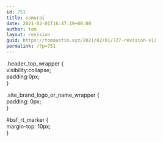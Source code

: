 ```yaml
---
id: 751
title: samurai
date: 2021-02-01T16:47:19+00:00
author: tom
layout: revision
guid: https://tomaustin.xyz/2021/02/01/727-revision-v1/
permalink: /?p=751
---
```

.header\_top\_wrapper {  
visibility:collapse;  
padding:0px;  
}

.site\_brand\_logo\_or\_name_wrapper {  
padding: 0px;  
}

#bsf\_rt\_marker {  
margin-top: 10px;  
}